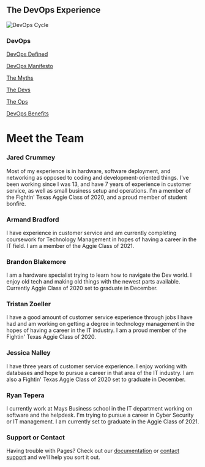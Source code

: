 ## The DevOps Experience
![DevOps Cycle](image1.png)

### DevOps
[DevOps Defined](DevOps.md)

[DevOps Manifesto](Manifesto.md)

[The Myths](Myths.md)

[The Devs](Dev.md)

[The Ops](Ops.md)

[DevOps Benefits](Benefits.md)

#           Meet the Team

### Jared Crummey

Most of my experience is in hardware, software deployment, and networking as opposed to coding and development-oriented things. I've been working since I was 13, and have 7 years of experience in customer service, as well as small business setup and operations. I'm a member of the Fightin' Texas Aggie Class of 2020, and a proud member of student bonfire. 

### Armand Bradford

I have experience in customer service and am currently completing coursework for Technology Management in hopes of having a career in the IT field. I am a member of the Aggie Class of 2021.

### Brandon Blakemore
I am a hardware specialist trying to learn how to navigate the Dev world. I enjoy old tech and making old things with the newest parts available. Currently Aggie Class of 2020 set to graduate in December. 

### Tristan Zoeller
I have a good amount of customer service experience through jobs I have had and am working on getting a degree in technology management in the hopes of having a career in the IT industry. I am a proud member of the Fightin' Texas Aggie Class of 2020.

### Jessica Nalley
I have three years of customer service experience. I enjoy working with databases and hope to pursue a career in that area of the IT industry. I am also a Fightin' Texas Aggie Class of 2020 set to graduate in December.

### Ryan Tepera
I currently work at Mays Business school in the IT department working on software and the helpdesk. I'm trying to pursue a career in Cyber Security or IT management. I am currently set to graduate in the Aggie Class of 2021.

### Support or Contact

Having trouble with Pages? Check out our [documentation](https://help.github.com/categories/github-pages-basics/) or [contact support](https://github.com/contact) and we’ll help you sort it out.
